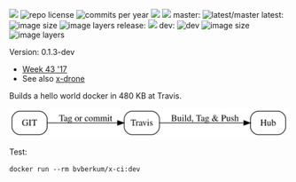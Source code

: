 [![](http://img.shields.io/travis/bvberkum/x-ci.svg)](https://travis-ci.org/bvberkum/x-ci)
![repo license](https://img.shields.io/github/license/bvberkum/x-ci.svg)
![commits per year](https://img.shields.io/github/commit-activity/y/bvberkum/x-ci.svg)
![](https://img.shields.io/github/languages/code-size/bvberkum/x-ci.svg)
![](https://img.shields.io/github/repo-size/bvberkum/x-ci.svg)
master: ![latest/master](https://img.shields.io/github/last-commit/bvberkum/x-ci/master.svg) latest: ![image size](https://img.shields.io/imagelayers/image-size/bvberkum/x-ci/latest.svg) ![image layers](https://img.shields.io/imagelayers/layers/bvberkum/x-ci/latest.svg) release: ![](https://img.shields.io/github/tag/bvberkum/x-ci.svg) dev: ![dev](https://img.shields.io/github/last-commit/bvberkum/x-ci/dev.svg) ![image size](https://img.shields.io/imagelayers/image-size/bvberkum/x-ci/dev.svg) ![image layers](https://img.shields.io/imagelayers/layers/bvberkum/x-ci/dev.svg)

Version: 0.1.3-dev

- [Week 43 '17](doc/17-43.md)
- See also [x-drone](//github.com/bvberkum/x-drone)

Builds a hello world docker in 480 KB at Travis.

![Fig 1. illustration of main project flow.](asset/README-fig1.svg)

Test:
```
docker run --rm bvberkum/x-ci:dev
```
